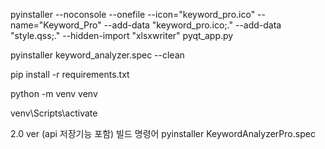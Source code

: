 pyinstaller --noconsole --onefile --icon="keyword_pro.ico" --name="Keyword_Pro" --add-data "keyword_pro.ico;." --add-data "style.qss;." --hidden-import "xlsxwriter" pyqt_app.py



pyinstaller keyword_analyzer.spec --clean


pip install -r requirements.txt

python -m venv venv

venv\Scripts\activate


2.0 ver (api 저장기능 포함) 빌드 명령어
pyinstaller KeywordAnalyzerPro.spec
